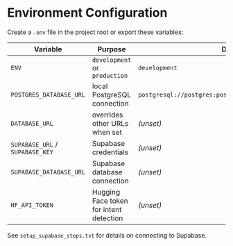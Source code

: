 # Environment Configuration

Create a `.env` file in the project root or export these variables:

| Variable | Purpose | Default |
|----------|---------|---------|
| `ENV` | `development` or `production` | `development` |
| `POSTGRES_DATABASE_URL` | local PostgreSQL connection | `postgresql://postgres:postgres@localhost:5432/postgres` |
| `DATABASE_URL` | overrides other URLs when set | *(unset)* |
| `SUPABASE_URL` / `SUPABASE_KEY` | Supabase credentials | *(unset)* |
| `SUPABASE_DATABASE_URL` | Supabase database connection | *(unset)* |
| `HF_API_TOKEN` | Hugging Face token for intent detection | *(unset)* |

See `setup_supabase_steps.txt` for details on connecting to Supabase.
